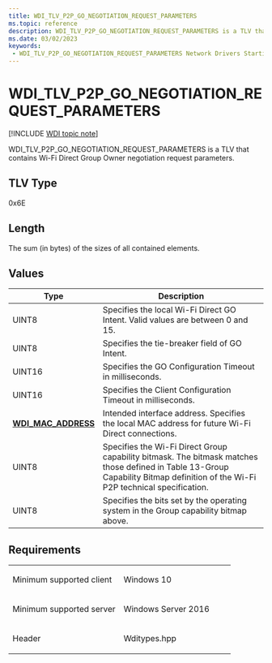 ```yaml
---
title: WDI_TLV_P2P_GO_NEGOTIATION_REQUEST_PARAMETERS
ms.topic: reference
description: WDI_TLV_P2P_GO_NEGOTIATION_REQUEST_PARAMETERS is a TLV that contains Wi-Fi Direct Group Owner negotiation request parameters.
ms.date: 03/02/2023
keywords:
 - WDI_TLV_P2P_GO_NEGOTIATION_REQUEST_PARAMETERS Network Drivers Starting with Windows Vista
---
```


# WDI\_TLV\_P2P\_GO\_NEGOTIATION\_REQUEST\_PARAMETERS

[!INCLUDE [WDI topic note](../includes/wdi-version-warning.md)]


WDI\_TLV\_P2P\_GO\_NEGOTIATION\_REQUEST\_PARAMETERS is a TLV that contains Wi-Fi Direct Group Owner negotiation request parameters.

## TLV Type


0x6E

## Length


The sum (in bytes) of the sizes of all contained elements.

## Values


| Type                                              | Description                                                                                                                                                                     |
|---------------------------------------------------|---------------------------------------------------------------------------------------------------------------------------------------------------------------------------------|
| UINT8                                             | Specifies the local Wi-Fi Direct GO Intent. Valid values are between 0 and 15.                                                                                                  |
| UINT8                                             | Specifies the tie-breaker field of GO Intent.                                                                                                                                   |
| UINT16                                            | Specifies the GO Configuration Timeout in milliseconds.                                                                                                                         |
| UINT16                                            | Specifies the Client Configuration Timeout in milliseconds.                                                                                                                     |
| [**WDI\_MAC\_ADDRESS**](/windows-hardware/drivers/ddi/dot11wdi/ns-dot11wdi-_wdi_mac_address) | Intended interface address. Specifies the local MAC address for future Wi-Fi Direct connections.                                                                                |
| UINT8                                             | Specifies the Wi-Fi Direct Group capability bitmask. The bitmask matches those defined in Table 13-Group Capability Bitmap definition of the Wi-Fi P2P technical specification. |
| UINT8                                             | Specifies the bits set by the operating system in the Group capability bitmap above.                                                                                            |

 

## Requirements

<table>
<colgroup>
<col width="50%" />
<col width="50%" />
</colgroup>
<tbody>
<tr class="odd">
<td><p>Minimum supported client</p></td>
<td><p>Windows 10</p></td>
</tr>
<tr class="even">
<td><p>Minimum supported server</p></td>
<td><p>Windows Server 2016</p></td>
</tr>
<tr class="odd">
<td><p>Header</p></td>
<td>Wditypes.hpp</td>
</tr>
</tbody>
</table>

 

